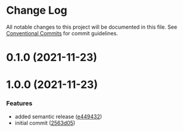 # Change Log

All notable changes to this project will be documented in this file.
See [Conventional Commits](https://conventionalcommits.org) for commit guidelines.

# 0.1.0 (2021-11-23)



# 1.0.0 (2021-11-23)


### Features

* added semantic release ([e449432](https://github.com/tiagobcoelho/lerna-monorepo/commit/e4494321f6fe9c491d73542919fcbfeb3ddfe67a))
* initial commit ([2563d05](https://github.com/tiagobcoelho/lerna-monorepo/commit/2563d05f831c261a4ab607c848c5d504bb47c66b))
